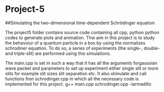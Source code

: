# Project-5

##Simulating the two-dimensional time-dependent Schrödinger equation

The project5 folder contains source code containing all cpp, python python codes to generate plots and animation. Thw aim in this project is to study the behavoiur of a quantum particle in a box by using the normalizes schrodiner equation. To do so, a series of experiments (the single-, double- and triple-slit) are performed using this simulations. 

The main.cpp is set in such a way that it has all the arguments forgaussian wave packet and parameters to set up experiment either single slit or more slits for example slit sizes slit separation etc. It also stimulate and call functions fron schrodinger.cpp in which  all the necessary code is implemented for this project.
g++ main.cpp schrodinger.cpp -larmadillo
